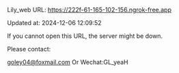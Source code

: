 Lily_web URL: https://222f-61-165-102-156.ngrok-free.app

Updated at: 2024-12-06 12:09:52

If you cannot open this URL, the server might be down.

Please contact: 

goley04@foxmail.com Or Wechat:GL_yeaH
